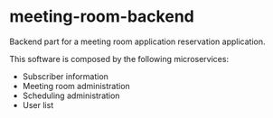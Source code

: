# meeting-room-backend
Backend part for a meeting room application reservation application.

This software is composed by the following microservices:
* Subscriber information
* Meeting room administration
* Scheduling administration
* User list
